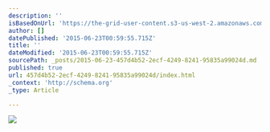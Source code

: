 ```yaml
---
description: ''
isBasedOnUrl: 'https://the-grid-user-content.s3-us-west-2.amazonaws.com/0cc32651-9f93-4c9a-8f82-eb3fb8799aac.jpg'
author: []
datePublished: '2015-06-23T00:59:55.715Z'
title: ''
dateModified: '2015-06-23T00:59:55.715Z'
sourcePath: _posts/2015-06-23-457d4b52-2ecf-4249-8241-95835a99024d.md
published: true
url: 457d4b52-2ecf-4249-8241-95835a99024d/index.html
_context: 'http://schema.org'
_type: Article

---
```

![](https://the-grid-user-content.s3-us-west-2.amazonaws.com/0cc32651-9f93-4c9a-8f82-eb3fb8799aac.jpg)